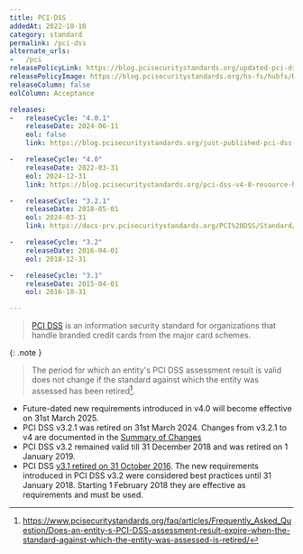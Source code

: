 ```yaml
---
title: PCI-DSS
addedAt: 2022-10-10
category: standard
permalink: /pci-dss
alternate_urls:
-   /pci
releasePolicyLink: https://blog.pcisecuritystandards.org/updated-pci-dss-v4.0-timeline
releasePolicyImage: https://blog.pcisecuritystandards.org/hs-fs/hubfs/Development.png?width=750&name=Development.png
releaseColumn: false
eolColumn: Acceptance

releases:
-   releaseCycle: "4.0.1"
    releaseDate: 2024-06-11
    eol: false
    link: https://blog.pcisecuritystandards.org/just-published-pci-dss-v4-0-1

-   releaseCycle: "4.0"
    releaseDate: 2022-03-31
    eol: 2024-12-31
    link: https://blog.pcisecuritystandards.org/pci-dss-v4-0-resource-hub

-   releaseCycle: "3.2.1"
    releaseDate: 2018-05-01
    eol: 2024-03-31
    link: https://docs-prv.pcisecuritystandards.org/PCI%20DSS/Standard/PCI_DSS_Summary_of_Changes_3-2-1.pdf

-   releaseCycle: "3.2"
    releaseDate: 2016-04-01
    eol: 2018-12-31

-   releaseCycle: "3.1"
    releaseDate: 2015-04-01
    eol: 2016-10-31

---
```


> [PCI DSS](https://www.pcisecuritystandards.org) is an information security standard for
> organizations that handle branded credit cards from the major card schemes.

{: .note }
> The period for which an entity's PCI DSS assessment result is valid does not change
> if the standard against which the entity was assessed has been retired[^1].

- Future-dated new requirements introduced in v4.0 will become effective on 31st March 2025.
- PCI DSS v3.2.1 was retired on 31st March 2024. Changes from v3.2.1 to v4 are documented in the
[Summary of Changes](https://docs-prv.pcisecuritystandards.org/PCI%20DSS/Standard/PCI-DSS-v3-2-1-to-v4-0-Summary-of-Changes-r2.pdf)
- PCI DSS v3.2 remained valid till 31 December 2018 and was retired on 1 January 2019.
- PCI DSS [v3.1 retired on 31 October 2016](https://listings.pcisecuritystandards.org/pdfs/PCI_DSS_Resource_Guide_%28003%29.pdf).
  The new requirements introduced in PCI DSS v3.2 were considered best practices until 31 January 2018.
  Starting 1 February 2018 they are effective as requirements and must be used.

[^1]: <https://www.pcisecuritystandards.org/faq/articles/Frequently_Asked_Question/Does-an-entity-s-PCI-DSS-assessment-result-expire-when-the-standard-against-which-the-entity-was-assessed-is-retired/>
